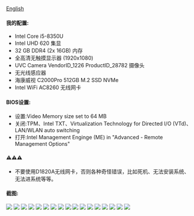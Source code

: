 [English](./README.md)
#### 我的配置:
- Intel Core i5-8350U
- Intel UHD 620 集显
- 32 GB DDR4 (2x 16GB) 内存
- 全高清无触摸显示器 (1920x1080) 
- UVC Camera VendorID_1226 ProductID_28782 摄像头
- 无光线感应器 
- 海康威视 C2000Pro 512GB M.2 SSD NVMe 
- Intel WiFi AC8260 无线网卡

#### BIOS设置: 
- 设置:Video Memory size set to 64 MB 
- 关闭:TPM、Intel TXT、Virtualization Technology for Directed I/O (VTd)、LAN/WLAN auto switching 
- 打开:Intel Management Enginge (ME) in "Advanced -  Remote Management Options"

#### ⚠️⚠️⚠️
- 不要使用D1820A无线网卡，否则各种奇怪错误，比如死机、无法安装系统、无法进系统等等。

#### 截图:
![](./PIC/hacktool_system1.png)
![](./PIC/hacktool_system2.png)
![](./PIC/hacktool_info.png)
![](./PIC/hacktool_boot.png)
![](./PIC/hacktool_kext.png)
![](./PIC/hacktool_usb.png)
![](./PIC/hacktool_disk.png)
![](./PIC/hacktool_pcie.png)
![](./PIC/system.png)
![](./PIC/usb.png)
![](./PIC/graphics.png)
![](./PIC/camera.png)
![](./PIC/power.png)
![](./PIC/bluetooh.png)
![](./PIC/batter.png)
![](./PIC/charge.png)
![](./PIC/mircophone.png)
